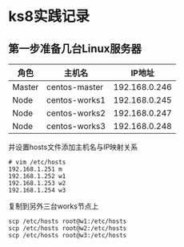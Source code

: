 # ks8实践记录

## 第一步准备几台Linux服务器

角色|主机名|IP地址
--|--|--
Master | centos-master | 192.168.0.246
Node | centos-works1 | 192.168.0.245
Node | centos-works2 | 192.168.0.247
Node | centos-works3 | 192.168.0.248

并设置hosts文件添加主机名与IP映射关系
```
# vim /etc/hosts
192.168.1.251 m
192.168.1.252 w1
192.168.1.253 w2
192.168.1.254 w3
```

复制到另外三台works节点上
```
scp /etc/hosts root@w1:/etc/hosts
scp /etc/hosts root@w2:/etc/hosts
scp /etc/hosts root@w3:/etc/hosts
```

